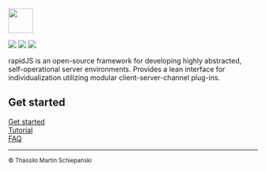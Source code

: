 \
<a href="https://rapidjs.org"><img src="https://rapidjs.org/_assets/img/readme-header.svg" height="50"></a>

<a href="https://github.com/rapidjs-org/core/blob/master/LICENSE"><img src="https://img.shields.io/npm/l/@rapidjs.org/core"></a>
<a href="https://www.npmjs.com/package/@rapidjs.org/core"><img src="https://img.shields.io/npm/v/@rapidjs.org/core"></a>
<a href="https://www.npmjs.com/package/@rapidjs.org/core"><img src="https://img.shields.io/bundlephobia/min/@rapidjs.org/core"></a>

rapidJS is an open-source framework for developing highly abstracted, self-operational server environments. Provides a lean interface for individualization utilizing modular client-server-channel plug-ins.

## Get started

[Get started](https://rapidjs.org/docs)\
[Tutorial](https://rapidjs.org/tutorial)\
[FAQ](https://rapidjs.org/faq)

---

<sub>© Thassilo Martin Schiepanski</sub>